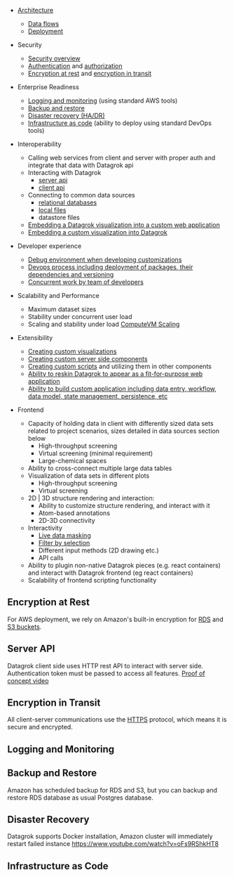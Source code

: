 <!-- TITLE: Enterprise Evaluation FAQ -->
<!-- SUBTITLE: -->

* [Architecture](architecture.md)
    * [Data flows]()
    * [Deployment](architecture.md#deployment)

* Security
    * [Security overview](#security)
    * [Authentication](../../features/authentication.md) and [authorization](../../features/authorization.md)
    * [Encryption at rest](#encryption-at-rest) and [encryption in transit](#encryption-in-transit)

* Enterprise Readiness
    * [Logging and monitoring](#logging-and-monitoring) (using standard AWS tools)
    * [Backup and restore](#backup-and-restore)
    * [Disaster recovery (HA/DR)](#disaster-recovery)
    * [Infrastructure as code](#infrastructure-as-code) (ability to deploy using standard DevOps tools)

* Interoperability
    * Calling web services from client and server with proper auth and integrate that data with Datagrok api
    * Interacting with Datagrok 
        * [server api](#server-api)
        * [client api](../grok_api.md)
    * Connecting to common data sources
        * [relational databases](https://youtu.be/YJmSvh3_uCM)
        * [local files](https://datagrok.ai/img/slides/access-file-formats.mp4) 
        * datastore files
    * [Embedding a Datagrok visualization into a custom web application](https://datagrok.ai/embed_test.html)
    * [Embedding a custom visualization into Datagrok](../../viewers/markup.md) 

* Developer experience
    * [Debug environment when developing customizations](https://youtu.be/PDcXLMsu6UM)  
    * [Devops process including deployment of packages, their dependencies and versioning](../dev.md)  
    * [Concurrent work by team of developers](../dev.md#development)  

* Scalability and Performance
    * Maximum dataset sizes
    * Stability under concurrent user load
    * Scaling and stability under load
[ComputeVM Scaling](../../features/compute-vm.md#scalability)

* Extensibility
    * [Creating custom visualizations](https://github.com/datagrok-ai/public/tree/master/packages/Sequence)
    * [Creating custom server side components](https://github.com/datagrok-ai/public/tree/master/packages/Pedometer)
    * [Creating custom scripts](https://datagrok.ai/help/features/scripting) and utilizing them in other components
    * [Ability to reskin Datagrok to appear as a fit-for-purpose web application](https://public.datagrok.ai/apps/spgi) 
    * [Ability to build custom application including data entry, workflow, data model, state management, persistence, etc](https://github.com/datagrok-ai/public/tree/master/packages) 

* Frontend
    * Capacity of holding data in client with differently sized data sets related to project scenarios, sizes detailed in data sources section below
        * High-throughput screening
        * Virtual screening (minimal requirement)
        * Large-chemical spaces
    * Ability to cross-connect multiple large data tables 
    * Visualization of data sets in different plots 
        * High-throughput screening 
        * Virtual screening
    * 2D | 3D structure rendering and interaction: 
        * Ability to customize structure rendering, and interact with it
        * Atom-based annotations
        * 2D-3D connectivity
    * Interactivity
        * [Live data masking](https://youtu.be/67LzPsdNrEc)
        * [Filter by selection](https://youtu.be/67LzPsdNrEc)
        * Different input methods (2D drawing etc.)
        * API calls
    * Ability to plugin non-native Datagrok pieces (e.g. react containers) and interact with Datagrok frontend (eg react containers) 
    * Scalability of frontend scripting functionality

## Encryption at Rest

For AWS deployment, we rely on Amazon's built-in encryption for 
[RDS](https://docs.aws.amazon.com/AmazonRDS/latest/UserGuide/Overview.Encryption.html) 
and 
[S3 buckets](https://docs.aws.amazon.com/AmazonS3/latest/dev/bucket-encryption.html).
  
## Server API

Datagrok client side uses HTTP rest API to interact with server side. Authentication token must be passed to access all features.
[Proof of concept video](https://www.youtube.com/watch?v=TjApCwd_3hw)
  
## Encryption in Transit

All client-server communications use the [HTTPS](https://en.wikipedia.org/wiki/HTTPS) protocol, 
which means it is secure and encrypted.

## Logging and Monitoring

## Backup and Restore

Amazon has scheduled backup for RDS and S3, but you can backup and restore RDS database as usual Postgres database.

## Disaster Recovery

Datagrok supports Docker installation, Amazon cluster will immediately restart failed instance 
https://www.youtube.com/watch?v=oFs9RShkHT8

## Infrastructure as Code